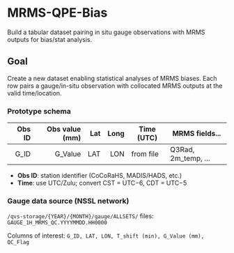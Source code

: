 # MRMS-QPE-Bias

Build a tabular dataset pairing in situ gauge observations with MRMS outputs for bias/stat analysis.

## Goal
Create a new dataset enabling statistical analyses of MRMS biases. Each row pairs a gauge/in-situ observation with collocated MRMS outputs at the valid time/location.

### Prototype schema
| Obs ID | Obs value (mm) | Lat | Long | Time (UTC) | MRMS fields... |
|-------:|----------------:|----:|-----:|------------|----------------|
| G_ID   | G_Value         |LAT  | LON  | from file  | Q3Rad, 2m_temp, ... |

- **Obs ID**: station identifier (CoCoRaHS, MADIS/HADS, etc.)
- **Time**: use UTC/Zulu; convert CST = UTC−6, CDT = UTC−5

### Gauge data source (NSSL network)
`/qvs-storage/{YEAR}/{MONTH}/gauge/ALLSETS/`
files: `GAUGE_1H_MRMS_QC.YYYYMMDD.HH0000`

Columns of interest: `G_ID, LAT, LON, T_shift (min), G_Value (mm), QC_Flag`